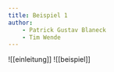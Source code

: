 ```yaml
---
title: Beispiel 1
author:
    - Patrick Gustav Blaneck
    - Tim Wende
---
```


![[einleitung]]
![[beispiel]]